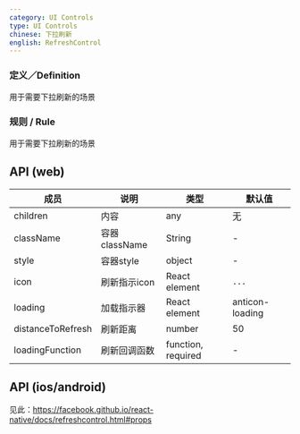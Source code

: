 ```yaml
---
category: UI Controls
type: UI Controls
chinese: 下拉刷新
english: RefreshControl
---
```


### 定义／Definition
用于需要下拉刷新的场景

### 规则 / Rule
用于需要下拉刷新的场景


## API (web)

| 成员        | 说明           | 类型      | 默认值       |
|------------|----------------|--------------------|--------------|
| children   | 内容      | any |    无  |
| className | 容器className | String | - |
| style | 容器style | object | - |
| icon   | 刷新指示icon   | React element |  `...` |
| loading   | 加载指示器   | React element |  anticon-loading |
| distanceToRefresh   |   刷新距离    | number |    50  |
| loadingFunction   |   刷新回调函数   | function, required |  -  |

## API (ios/android)
见此：https://facebook.github.io/react-native/docs/refreshcontrol.html#props
